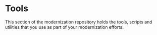 
# Tools

This section of the modernization repository holds the tools, scripts and utilities that you use as part of your modernization efforts.
